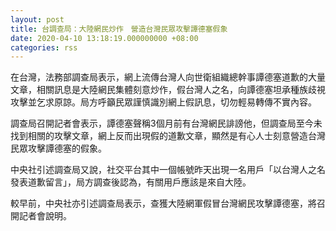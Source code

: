 ```yaml
---
layout: post
title: 台調查局：大陸網民炒作　營造台灣民眾攻擊譚德塞假象
date: 2020-04-10 13:18:19.000000000 +08:00
categories: rss
---
```


在台灣，法務部調查局表示，網上流傳台灣人向世衛組織總幹事譚德塞道歉的大量文章，相關訊息是大陸網民集體刻意炒作，假台灣人之名，向譚德塞坦承種族歧視攻擊並乞求原諒。局方呼籲民眾謹慎識別網上假訊息，切勿輕易轉傳不實內容。

調查局召開記者會表示，譚德塞聲稱3個月前有台灣網民誹謗他，但調查局至今未找到相關的攻擊文章，網上反而出現假的道歉文章，顯然是有心人士刻意營造台灣民眾攻擊譚德塞的假象。

中央社引述調查局又說，社交平台其中一個帳號昨天出現一名用戶「以台灣人之名發表道歉留言」，局方調查後認為，有關用戶應該是來自大陸。

較早前，中央社亦引述調查局表示，查獲大陸網軍假冒台灣網民攻擊譚德塞，將召開記者會說明。

